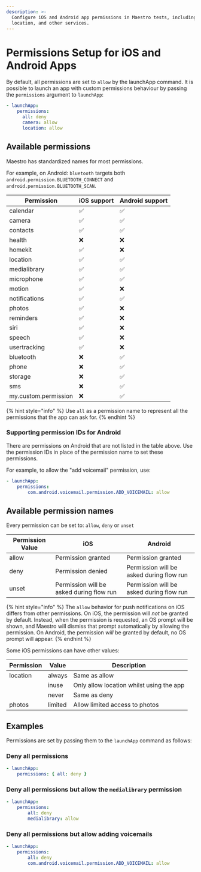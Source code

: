 ```yaml
---
description: >-
  Configure iOS and Android app permissions in Maestro tests, including camera,
  location, and other services.
---
```


# Permissions Setup for iOS and Android Apps

By default, all permissions are set to `allow` by the launchApp command. It is possible to launch an app with custom permissions behaviour by passing the `permissions` argument to `launchApp`:

```yaml
- launchApp:
    permissions:
      all: deny
      camera: allow
      location: allow
```

## Available permissions

Maestro has standardized names for most permissions.

For example, on Android: `bluetooth` targets both `android.permission.BLUETOOTH_CONNECT` and `android.permission.BLUETOOTH_SCAN`.

| Permission           | iOS support | Android support |
| -------------------- | ----------- | --------------- |
| calendar             | ✅           | ✅               |
| camera               | ✅           | ✅               |
| contacts             | ✅           | ✅               |
| health               | ❌           | ❌               |
| homekit              | ✅           | ❌               |
| location             | ✅           | ✅               |
| medialibrary         | ✅           | ✅               |
| microphone           | ✅           | ✅               |
| motion               | ✅           | ❌               |
| notifications        | ✅           | ✅               |
| photos               | ✅           | ❌               |
| reminders            | ✅           | ❌               |
| siri                 | ✅           | ❌               |
| speech               | ✅           | ❌               |
| usertracking         | ✅           | ❌               |
| bluetooth            | ❌           | ✅               |
| phone                | ❌           | ✅               |
| storage              | ❌           | ✅               |
| sms                  | ❌           | ✅               |
| my.custom.permission | ❌           | ✅               |

{% hint style="info" %}
Use `all` as a permission name to represent all the permissions that the app can ask for.
{% endhint %}

### Supporting permission IDs for Android

There are permissions on Android that are not listed in the table above. Use the permission IDs in place of the permission name to set these permissions.

For example, to allow the "add voicemail" permission, use:

```yaml
- launchApp:
    permissions:
        com.android.voicemail.permission.ADD_VOICEMAIL: allow
```

## Available permission names

Every permission can be set to: `allow`, `deny` or `unset`

| Permission Value | iOS                                      | Android                                  |
| ---------------- | ---------------------------------------- | ---------------------------------------- |
| allow            | Permission granted                       | Permission granted                       |
| deny             | Permission denied                        | Permission will be asked during flow run |
| unset            | Permission will be asked during flow run | Permission will be asked during flow run |

{% hint style="info" %}
The `allow` behavior for push notifications on iOS differs from other permissions. On iOS, the permission will _not_ be granted by default. Instead, when the permission is requested, an OS prompt will be shown, and Maestro will dismiss that prompt automatically by allowing the permission. On Android, the permission _will_ be granted by default, no OS prompt will appear.
{% endhint %}

Some iOS permissions can have other values:

| Permission | Value   | Description                              |
| ---------- | ------- | ---------------------------------------- |
| location   | always  | Same as allow                            |
|            | inuse   | Only allow location whilst using the app |
|            | never   | Same as deny                             |
| photos     | limited | Allow limited access to photos           |

## Examples

Permissions are set by passing them to the `launchApp` command as follows:

### Deny all permissions

```yaml
- launchApp:
    permissions: { all: deny } 
```

### Deny all permissions but allow the `medialibrary` permission

```yaml
- launchApp:
    permissions:
        all: deny
        medialibrary: allow
```

### Deny all permissions but allow adding voicemails

```yaml
- launchApp:
    permissions:
        all: deny
        com.android.voicemail.permission.ADD_VOICEMAIL: allow
```
